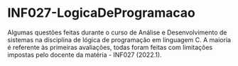 # INF027-LogicaDeProgramacao

Algumas questões feitas durante o curso de Análise e Desenvolvimento de sistemas na disciplina de lógica de programação em linguagem C. A maioria é referente às primeiras avaliações, todas foram feitas com limitações impostas pelo docente da matéria - INF027 (2022.1).
